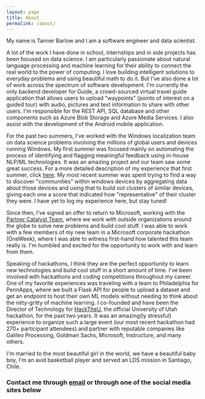 ```yaml
---
layout: page
title: About
permalink: /about/
---
```


My name is Tanner Barlow and I am a software engineer and data scientist.

A lot of the work I have done in school, internships and in side projects has been focused on data science. I am particularly passionate about natural language processing and machine learning for their ability to connect the real world to the power of computing. I love building intelligent solutions to everyday problems and using beautiful math to do it. But I've also done a lot of work across the spectrum of software development. I'm currently the only backend developer for Guide, a crowd-sourced virtual travel guide application that allows users to upload "waypoints" (points of interest on a guided tour) with audio, pictures and text information to share with other users. I'm responsible for the REST API, SQL database and other components such as Azure Blob Storage and Azure Media Services. I also assist with the development of the Android mobile application.

For the past two summers, I've worked with the Windows localization team on data science problems involving the millions of global users and devices running Windows. My first summer was focused mainly on automating the process of identifying and flagging meaningful feedback using in-house NLP/ML technologies. It was an amazing project and our team saw some great success. For a more detailed description of my experience that first summer, click [here](Microsoft-Summer1/). My most recent summer was spent trying to find a way to discover "communities" within windows devices by aggregating data about those devices and using that to build out clusters of similar devices, giving each one a score that indicated how "representative" of their cluster they were. I have yet to log my experience here, but stay tuned!

Since then, I've signed an offer to return to Microsoft, working with the [Partner Catalyst Team](https://github.com/CatalystCode), where we work with outside organizations around the globe to solve new problems and build cool stuff. I was able to work with a few members of my new team in a Microsoft corporate hackathon (OneWeek), where I was able to witness first-hand how talented this team really is. I'm humbled and excited for the opportunity to work with and learn from them.

Speaking of hackathons, I think they are the perfect opportunity to learn new technologies and build cool stuff in a short amount of time. I've been involved with hackathons and coding competitions throughout my career. One of my favorite experiences was traveling with a team to Philadelphia for PennApps, where we built a Flask API for people to upload a dataset and get an endpoint to host their own ML models without needing to think about the nitty-gritty of machine learning. I co-founded and have been the Director of Technology for [HackTheU](http://hacktheu.com/), the official University of Utah hackathon, for the past two years. It was an amazing(ly stressful) experience to organize such a large event (our most recent hackathon had 270+ participant attendees) and partner with reputable companies like Galileo Processing, Goldman Sachs, Microsoft, Instructure, and many others.

I'm married to the most beautiful girl in the world, we have a beautiful baby boy, I'm an avid basketball player and served an LDS mission in Santiago, Chile. 

### Contact me through [email](mailto:tanner.barlow12@gmail.com) or through one of the social media sites below
